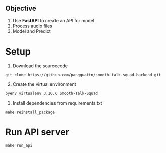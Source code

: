 ## Objective
1. Use **FastAPI** to create an API for model
2. Process audio files
3. Model and Predict

# Setup
1. Download the sourcecode
```
git clone https://github.com/pangguattn/smooth-talk-squad-backend.git
```
2. Create the virtual environment
```
pyenv virtualenv 3.10.6 Smooth-Talk-Squad
```

3. Install dependencies from requirements.txt
```
make reinstall_package
```

# Run API server
```
make run_api
```
